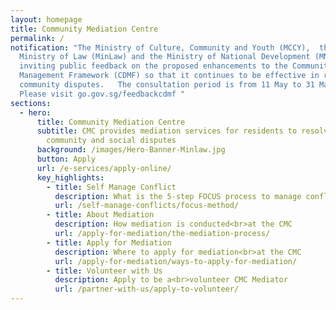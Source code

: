 ```yaml
---
layout: homepage
title: Community Mediation Centre
permalink: /
notification: "The Ministry of Culture, Community and Youth (MCCY),  the
  Ministry of Law (MinLaw) and the Ministry of National Development (MND) are
  inviting public feedback on the proposed enhancements to the Community Dispute
  Management Framework (CDMF) so that it continues to be effective in resolving
  community disputes.   The consultation period is from 11 May to 31 May 2023.
  Please visit go.gov.sg/feedbackcdmf "
sections:
  - hero:
      title: Community Mediation Centre
      subtitle: CMC provides mediation services for residents to resolve relational,
        community and social disputes
      background: /images/Hero-Banner-Minlaw.jpg
      button: Apply
      url: /e-services/apply-online/
      key_highlights:
        - title: Self Manage Conflict
          description: What is the 5-step FOCUS process to manage conflict
          url: /self-manage-conflicts/focus-method/
        - title: About Mediation
          description: How mediation is conducted<br>at the CMC
          url: /apply-for-mediation/the-mediation-process/
        - title: Apply for Mediation
          description: Where to apply for mediation<br>at the CMC
          url: /apply-for-mediation/ways-to-apply-for-mediation/
        - title: Volunteer with Us
          description: Apply to be a<br>volunteer CMC Mediator
          url: /partner-with-us/apply-to-volunteer/
---
```

